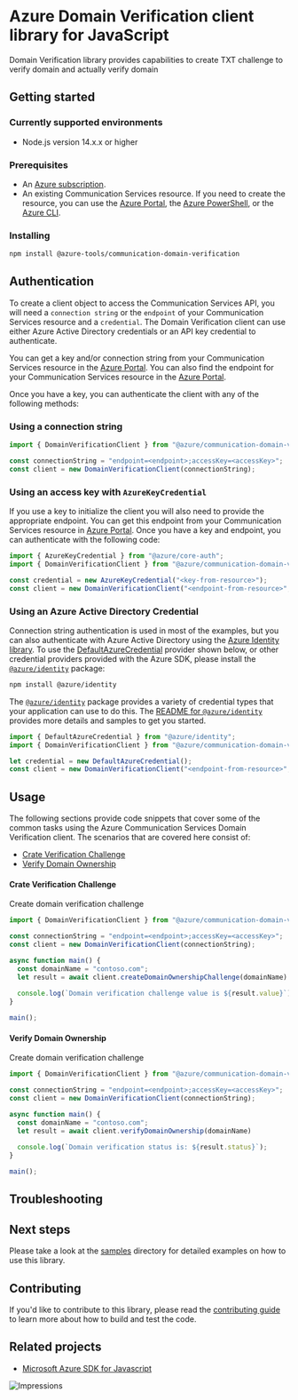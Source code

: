 # Azure Domain Verification client library for JavaScript

Domain Verification library provides capabilities to create TXT challenge to verify domain and actually verify domain

## Getting started

### Currently supported environments

- Node.js version 14.x.x or higher

### Prerequisites

- An [Azure subscription][azure_sub].
- An existing Communication Services resource. If you need to create the resource, you can use the [Azure Portal][azure_portal], the [Azure PowerShell][azure_powershell], or the [Azure CLI][azure_cli].

### Installing

```bash
npm install @azure-tools/communication-domain-verification
```

## Authentication

To create a client object to access the Communication Services API, you will need a `connection string` or the `endpoint` of your Communication Services resource and a `credential`. The Domain Verification client can use either Azure Active Directory credentials or an API key credential to authenticate.

You can get a key and/or connection string from your Communication Services resource in the [Azure Portal][azure_portal]. You can also find the endpoint for your Communication Services resource in the [Azure Portal][azure_portal].

Once you have a key, you can authenticate the client with any of the following methods:

### Using a connection string

```typescript
import { DomainVerificationClient } from "@azure/communication-domain-verification";

const connectionString = "endpoint=<endpoint>;accessKey=<accessKey>";
const client = new DomainVerificationClient(connectionString);
```

### Using an access key with `AzureKeyCredential`

If you use a key to initialize the client you will also need to provide the appropriate endpoint. You can get this endpoint from your Communication Services resource in [Azure Portal][azure_portal]. Once you have a key and endpoint, you can authenticate with the following code:

```typescript
import { AzureKeyCredential } from "@azure/core-auth";
import { DomainVerificationClient } from "@azure/communication-domain-verification";

const credential = new AzureKeyCredential("<key-from-resource>");
const client = new DomainVerificationClient("<endpoint-from-resource>", credential);
```

### Using an Azure Active Directory Credential

Connection string authentication is used in most of the examples, but you can also authenticate with Azure Active Directory using the [Azure Identity library][azure_identity]. To use the [DefaultAzureCredential][defaultazurecredential] provider shown below, or other credential providers provided with the Azure SDK, please install the [`@azure/identity`][azure_identity] package:

```bash
npm install @azure/identity
```

The [`@azure/identity`][azure_identity] package provides a variety of credential types that your application can use to do this. The [README for `@azure/identity`][azure_identity_readme] provides more details and samples to get you started.

```typescript
import { DefaultAzureCredential } from "@azure/identity";
import { DomainVerificationClient } from "@azure/communication-domain-verification";

let credential = new DefaultAzureCredential();
const client = new DomainVerificationClient("<endpoint-from-resource>", credential);
```

## Usage

The following sections provide code snippets that cover some of the common tasks using the Azure Communication Services Domain Verification client. The scenarios that are covered here consist of:

- [Crate Verification Challenge](#create-verification-challenge)
- [Verify Domain Ownership](#verify-domain-ownership)


#### Crate Verification Challenge

Create domain verification challenge

```typescript
import { DomainVerificationClient } from "@azure/communication-domain-verification";

const connectionString = "endpoint=<endpoint>;accessKey=<accessKey>";
const client = new DomainVerificationClient(connectionString);

async function main() {
  const domainName = "contoso.com";
  let result = await client.createDomainOwnershipChallenge(domainName)
  
  console.log(`Domain verification challenge value is ${result.value}`);
}

main();
```

#### Verify Domain Ownership

Create domain verification challenge

```typescript
import { DomainVerificationClient } from "@azure/communication-domain-verification";

const connectionString = "endpoint=<endpoint>;accessKey=<accessKey>";
const client = new DomainVerificationClient(connectionString);

async function main() {
  const domainName = "contoso.com";
  let result = await client.verifyDomainOwnership(domainName)
  
  console.log(`Domain verification status is: ${result.status}`);
}

main();
```

## Troubleshooting

## Next steps

Please take a look at the
[samples](https://github.com/Azure/azure-sdk-for-js/blob/main/sdk/communication/communication-domain-verification/samples)
directory for detailed examples on how to use this library.

## Contributing

If you'd like to contribute to this library, please read the [contributing guide](https://github.com/Azure/azure-sdk-for-js/blob/main/CONTRIBUTING.md) to learn more about how to build and test the code.

## Related projects

- [Microsoft Azure SDK for Javascript](https://github.com/Azure/azure-sdk-for-js)

[azure_cli]: https://docs.microsoft.com/cli/azure
[azure_sub]: https://azure.microsoft.com/free/
[azure_portal]: https://portal.azure.com
[azure_powershell]: https://docs.microsoft.com/powershell/module/az.communication/new-azcommunicationservice
[defaultazurecredential]: https://github.com/Azure/azure-sdk-for-js/tree/main/sdk/identity/identity#defaultazurecredential
[azure_identity]: https://github.com/Azure/azure-sdk-for-js/tree/main/sdk/identity/identity
[azure_identity_readme]: https://github.com/Azure/azure-sdk-for-js/blob/main/sdk/identity/identity/README.md

![Impressions](https://azure-sdk-impressions.azurewebsites.net/api/impressions/azure-sdk-for-js%2Fsdk%2Fcommunication%2Fcommunication-domain-verification%2FREADME.png)
